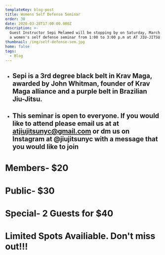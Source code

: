 ```yaml
---
templateKey: blog-post
title: Womens Self Defense Seminar
order: 30
date: 2020-03-28T17:00:00.000Z
description: >-
  Guest Instructor Sepi Melamed will be stopping by on Saturday, March 28th for
  a women's self defense seminar from 1:00 to 3:00 p.m at AT JIU-JITSU NYC.
thumbnail: /img/self-defense-sem.jpg
home: false
tags:
  - Blog
---
```

* ## Sepi is a 3rd degree black belt in Krav Maga, awarded by John Whitman, founder of Krav Maga alliance and a purple belt in Brazilian Jiu-Jitsu.
* ## This seminar is open to everyone. If you would like to attend please email us at at atjiujitsunyc@gmail.com or dm us on Instagram at @jiujitsunyc with a message that you would like to join

# Members- $20

# Public- $30

# Special- 2 Guests for $40

# Limited Spots Availiable. Don't miss out!!!
